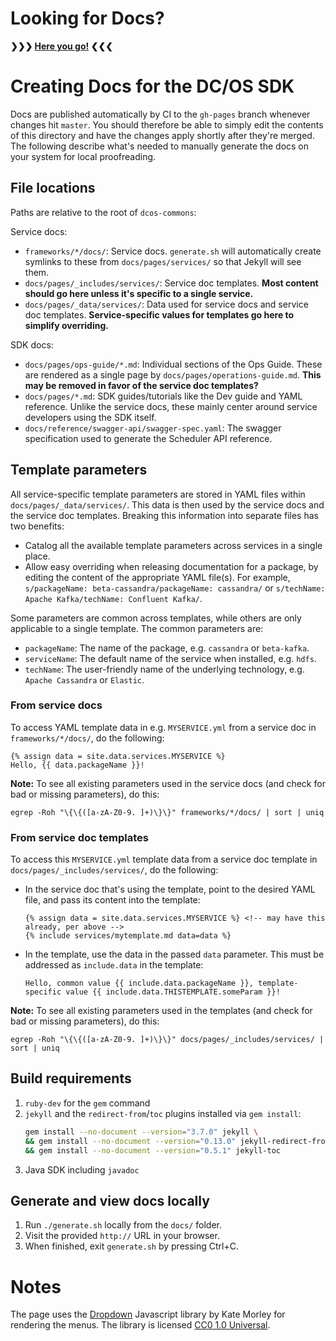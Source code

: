 # Looking for Docs?

**❯❯❯ [Here you go!](https://mesosphere.github.io/dcos-commons/) ❮❮❮**

# Creating Docs for the DC/OS SDK

Docs are published automatically by CI to the `gh-pages` branch whenever changes hit `master`.
You should therefore be able to simply edit the contents of this directory and have the changes apply shortly after they're merged.
The following describe what's needed to manually generate the docs on your system for local proofreading.

## File locations

Paths are relative to the root of `dcos-commons`:

Service docs:
- `frameworks/*/docs/`: Service docs. `generate.sh` will automatically create symlinks to these from `docs/pages/services/` so that Jekyll will see them.
- `docs/pages/_includes/services/`: Service doc templates. **Most content should go here unless it's specific to a single service.**
- `docs/pages/_data/services/`: Data used for service docs and service doc templates. **Service-specific values for templates go here to simplify overriding.**

SDK docs:
- `docs/pages/ops-guide/*.md`: Individual sections of the Ops Guide. These are rendered as a single page by `docs/pages/operations-guide.md`. **This may be removed in favor of the service doc templates?**
- `docs/pages/*.md`: SDK guides/tutorials like the Dev guide and YAML reference. Unlike the service docs, these mainly center around service developers using the SDK itself.
- `docs/reference/swagger-api/swagger-spec.yaml`: The swagger specification used to generate the Scheduler API reference.

## Template parameters

All service-specific template parameters are stored in YAML files within `docs/pages/_data/services/`. This data is then used by the service docs and the service doc templates. Breaking this information into separate files has two benefits:
- Catalog all the available template parameters across services in a single place.
- Allow easy overriding when releasing documentation for a package, by editing the content of the appropriate YAML file(s). For example, `s/packageName: beta-cassandra/packageName: cassandra/` or `s/techName: Apache Kafka/techName: Confluent Kafka/`.

Some parameters are common across templates, while others are only applicable to a single template. The common parameters are:
- `packageName`: The name of the package, e.g. `cassandra` or `beta-kafka`.
- `serviceName`: The default name of the service when installed, e.g. `hdfs`.
- `techName`: The user-friendly name of the underlying technology, e.g. `Apache Cassandra` or `Elastic`.

### From service docs

To access YAML template data in e.g. `MYSERVICE.yml` from a service doc in `frameworks/*/docs/`, do the following:
  ```
  {% assign data = site.data.services.MYSERVICE %}
  Hello, {{ data.packageName }}!
  ```

**Note:** To see all existing parameters used in the service docs (and check for bad or missing parameters), do this:

```
egrep -Roh "\{\{([a-zA-Z0-9. ]+)\}\}" frameworks/*/docs/ | sort | uniq
```

### From service doc templates

To access this `MYSERVICE.yml` template data from a service doc template in `docs/pages/_includes/services/`, do the following:
- In the service doc that's using the template, point to the desired YAML file, and pass its content into the template:
  ```
  {% assign data = site.data.services.MYSERVICE %} <!-- may have this already, per above -->
  {% include services/mytemplate.md data=data %}
  ```
- In the template, use the data in the passed `data` parameter. This must be addressed as `include.data` in the template:
  ```
  Hello, common value {{ include.data.packageName }}, template-specific value {{ include.data.THISTEMPLATE.someParam }}!
  ```

**Note:** To see all existing parameters used in the templates (and check for bad or missing parameters), do this:

```
egrep -Roh "\{\{([a-zA-Z0-9. ]+)\}\}" docs/pages/_includes/services/ | sort | uniq
```

## Build requirements

1. `ruby-dev` for the `gem` command
2. `jekyll` and the `redirect-from`/`toc` plugins installed via `gem install`:
    ```bash
    gem install --no-document --version="3.7.0" jekyll \
    && gem install --no-document --version="0.13.0" jekyll-redirect-from \
    && gem install --no-document --version="0.5.1" jekyll-toc
    ```
3. Java SDK including `javadoc`

## Generate and view docs locally

1. Run `./generate.sh` locally from the `docs/` folder.
2. Visit the provided `http://` URL in your browser.
3. When finished, exit `generate.sh` by pressing Ctrl+C.

# Notes

The page uses the [Dropdown](http://code.iamkate.com/javascript/touch-friendly-drop-down-menus/) Javascript library by Kate Morley for rendering the menus. The library is licensed [CC0 1.0 Universal](https://creativecommons.org/publicdomain/zero/1.0/legalcode).
